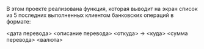 В этом проекте реализована функция, которая выводит на экран список из 5 последних выполненных клиентом банковских операций в формате:

<дата перевода> <описание перевода>
<откуда> -> <куда>
<сумма перевода> <валюта>
